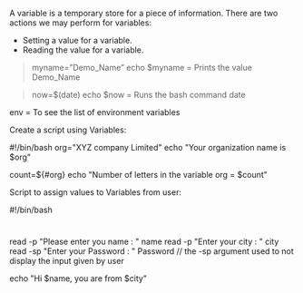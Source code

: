 A variable is a temporary store for a piece of information. There are two actions we may perform for variables:

- Setting a value for a variable.
- Reading the value for a variable.

> myname=”Demo_Name”
> echo $myname = Prints the value Demo_Name

> now=$(date)
> echo $now = Runs the bash command date

env = To see the list of environment variables

Create a script using Variables:

#!/bin/bash
org="XYZ company Limited"
echo "Your organization name is $org"

count=${#org}
echo "Number of letters in the variable org = $count"

Script to assign values to Variables from user:

#!/bin/bash
#
read -p "Please enter you name : " name
read -p "Enter your city : " city
read -sp "Enter your Password : " Password    // the -sp argument used to not display the input given by user

echo "Hi $name, you are from $city"
